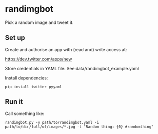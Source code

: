 randimgbot
==========

Pick a random image and tweet it.

Set up
------

Create and authorise an app with (read and) write access at:

https://dev.twitter.com/apps/new

Store credentials in YAML file. See data/randimgbot_example.yaml

Install dependencies:

    pip install twitter pyyaml

Run it
------

Call something like:

    randimgbot.py -y path/to/randimgbot.yaml -i path/to/dir/full/of/images/*.jpg -t "Random thing: {0} #randomthing"
